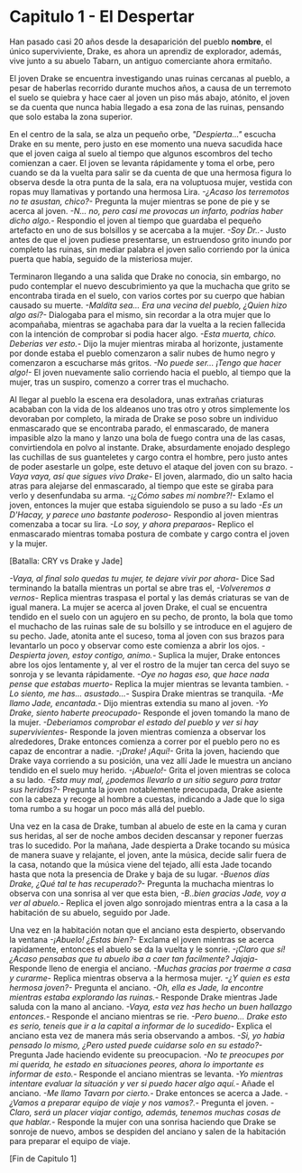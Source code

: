 # Capitulo 1 - El Despertar

Han pasado casi 20 años desde la desaparición del pueblo **nombre**, el único superviviente, Drake, es ahora un aprendiz de explorador, además, vive junto a su abuelo Tabarn, un antiguo comerciante ahora ermitaño.

El joven Drake se encuentra investigando unas ruinas cercanas al pueblo, a pesar de haberlas recorrido durante muchos años, a causa de un terremoto el suelo se quiebra y hace caer al joven un piso más abajo, atónito, el joven se da cuenta que nunca habia llegado a esa zona de las ruinas, pensando que solo estaba la zona superior.

En el centro de la sala, se alza un pequeño orbe, _"Despierta..."_ escucha Drake en su mente, pero justo en ese momento una nueva sacudida hace que el joven caiga al suelo al tiempo que algunos escombros del techo comienzan a caer. El joven se levanta rápidamente y toma el orbe, pero cuando se da la vuelta para salir se da cuenta de que una hermosa figura lo observa desde la otra punta de la sala, era na voluptuosa mujer, vestida con ropas muy llamativas y portando una hermosa Lira. _-¿Acaso los terremotos no te asustan, chico?-_ Pregunta la mujer mientras se pone de pie y se acerca al joven. _-N... no, pero casi me provocas un infarto, podrías haber dicho algo.-_ Respondio el joven al tiempo que guardaba el pequeño artefacto en uno de sus bolsillos y se acercaba a la mujer. _-Soy Dr..-_ Justo antes de que el joven pudiese presentarse, un estruendoso grito inundo por completo las ruinas, sin mediar palabra el joven salio corriendo por la única puerta que había, seguido de la misteriosa mujer.

Terminaron llegando a una salida que Drake no conocia, sin embargo, no pudo contemplar el nuevo descubrimiento ya que la muchacha que grito se encontraba tirada en el suelo, con varios cortes por su cuerpo que habian causado su muerte.
_-Maldita sea... Era una vecina del pueblo, ¿Quien hizo algo así?-_ Dialogaba para el mismo, sin recordar a la otra mujer que lo acompañaba, mientras se agachaba para dar la vuelta a la recien fallecida con la intención de comprobar si podia hacer algo. _-Esta muerta, chico. Deberias ver esto.-_ Dijo la mujer mientras miraba al horizonte, justamente por donde estaba el pueblo comenzaron a salir nubes de humo negro y comenzaron a escucharse más gritos. _-No puede ser... ¡Tengo que hacer algo!-_ El joven nuevamente salio corriendo hacia el pueblo, al tiempo que la mujer, tras un suspiro, comenzo a correr tras el muchacho.

Al llegar al pueblo la escena era desoladora, unas extrañas criaturas acababan con la vida de los aldeanos uno tras otro y otros simplemente los devoraban por completo, la mirada de Drake se poso sobre un individuo enmascarado que se encontraba parado, el enmascarado, de manera impasible alzo la mano y lanzo una bola de fuego contra una de las casas, convirtiendola en polvo al instante. Drake, absurdamente enojado desplego las cuchillas de sus guanteletes y cargo contra el hombre, pero justo antes de poder asestarle un golpe, este detuvo el ataque del joven con su brazo. _-Vaya vaya, así que sigues vivo Drake-_ El joven, alarmado, dio un salto hacia atras para alejarse del enmascarado, al tiempo que este se giraba para verlo y desenfundaba su arma. _-¡¿Cómo sabes mi nombre?!-_ Exlamo el joven, entonces la mujer que estaba siguiendolo se puso a su lado _-Es un D'Hacay, y parece uno bastante poderoso-_ Respondio al joven mientras comenzaba a tocar su lira. _-Lo soy, y ahora preparaos-_ Replico el enmascarado mientras tomaba postura de combate y cargo contra el joven y la mujer.

[Batalla: CRY vs Drake y Jade]

_-Vaya, al final solo quedas tu mujer, te dejare vivir por ahora-_ Dice Sad terminando la batalla mientras un portal se abre tras el, _-Volveremos a vernos-_ Replica mientras traspasa el portal y las demás criaturas se van de igual manera. La mujer se acerca al joven Drake, el cual se encuentra tendido en el suelo con un agujero en su pecho, de pronto, la bola que tomo el muchacho de las ruinas sale de su bolsillo y se introduce en el agujero de su pecho. Jade, atonita ante el suceso, toma al joven con sus brazos para levantarlo un poco y observar como este comienza a abrir los ojos. _-Despierta joven, estoy contigo, animo.-_ Suplica la mujer, Drake entonces abre los ojos lentamente y, al ver el rostro de la mujer tan cerca del suyo se sonroja y se levanta rápidamente. _-Oye no hagas eso, que hace nada pense que estabas muerto-_ Replica la mujer mientras se levanta tambien. _-Lo siento, me has... asustado...-_ Suspira Drake mientras se tranquila. _-Me llamo Jade, encantada.-_ Dijo mientras extendia su mano al joven. _-Yo Drake, siento haberte preocupado-_ Responde el joven tomando la mano de la mujer. _-Deberiamos comprobar el estado del pueblo y ver si hay supervivientes-_ Responde la joven mientras comienza a observar los alrededores, Drake entonces comienza a correr por el pueblo pero no es capaz de encontrar a nadie. _-¡Drake! ¡Aquí!-_ Grita la joven, haciendo que Drake vaya corriendo a su posición, una vez allí Jade le muestra un anciano tendido en el suelo muy herido. _-¡Abuelo!-_ Grita el joven mientras se coloca a su lado. _-Esta muy mal, ¿podemos llevarlo a un sitio seguro para tratar sus heridas?-_ Pregunta la joven notablemente preocupada, Drake asiente con la cabeza y recoge al hombre a cuestas, indicando a Jade que lo siga toma rumbo a su hogar un poco más allá del pueblo.

Una vez en la casa de Drake, tumban al abuelo de este en la cama y curan sus heridas, al ser de noche ambos deciden descansar y reponer fuerzas tras lo sucedido. Por la mañana, Jade despierta a Drake tocando su música de manera suave y relajante, el joven, ante la música, decide salir fuera de la casa, notando que la música viene del tejado, allí esta Jade tocando hasta que nota la presencia de Drake y baja de su lugar. _-Buenos días Drake, ¿Qué tal te has recuperado?-_ Pregunta la muchacha mientras lo observa con una sonrisa al ver que esta bien, _-B..bien gracias Jade, voy a ver al abuelo.-_ Replica el joven algo sonrojado mientras entra a la casa a la habitación de su abuelo, seguido por Jade.

Una vez en la habitación notan que el anciano esta despierto, observando la ventana _-¡Abuelo! ¿Estas bien?-_ Exclama el joven mientras se acerca rapidamente, entonces el abuelo se da la vuelta y le sonrie. _-¡Claro que sí! ¿Acaso pensabas que tu abuelo iba a caer tan facilmente? Jajaja-_ Responde lleno de energia el anciano. _-Muchas gracias por traerme a casa y curarme-_ Replica mientras observa a la hermosa mujer. _-¿Y quien es esta hermosa joven?-_ Pregunta el anciano. _-Oh, ella es Jade, la encontre mientras estaba explorando las ruinas.-_ Responde Drake mientras Jade saluda con la mano al anciano. _-Vaya, esta vez has hecho un buen hallazgo entonces.-_ Responde el anciano mientras se rie. _-Pero bueno... Drake esto es serio, teneis que ir a la capital a informar de lo sucedido-_ Explica el anciano esta vez de manera más seria observando a ambos. _-Si, yo habia pensado lo mismo, ¿Pero usted puede cuidarse solo en su estado?-_ Pregunta Jade haciendo evidente su preocupacion. _-No te preocupes por mi querida, he estado en situaciones peores, ahora lo importante es informar de esto.-_ Responde el anciano mientras se levanta. _-Yo mientras intentare evaluar la situación y ver si puedo hacer algo aquí.-_ Añade el anciano. _-Me llamo Tavarn por cierto.-_ Drake entonces se acerca a Jade. _-¿Vamos a preparar equipo de viaje y nos vamos?.-_ Pregunta el joven. _-Claro, será un placer viajar contigo, además, tenemos muchas cosas de que hablar.-_ Responde la mujer con una sonrisa haciendo que Drake se sonroje de nuevo, ambos se despiden del anciano y salen de la habitación para preparar el equipo de viaje.

[Fin de Capitulo 1]

